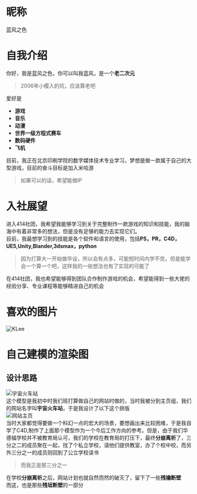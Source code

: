 # 昵称
蓝风之色
# 自我介绍
你好，我是蓝风之色，你可以叫我蓝风，是一个**老二次元**  
>2006年小樱入的坑，应该算老吧

爱好是  
- **游戏**
- **音乐**
- **动漫**
- **世界一级方程式赛车**
- **数码硬件**
- **飞机**

目前，我正在北京印刷学院的数字媒体技术专业学习，梦想是做一款属于自己的大型游戏，目前的奋斗目标是加入米哈游
>如果可以的话，希望能做IP

# 入社展望
进入414社团，我希望我能够学习到关于完整制作一款游戏的知识和技能，我的脑海中有着非常多的想法，但是没有足够的能力去实现它们。  
目前，我最想学习到的技能是各个软件和语言的使用，包括**PS，PR，C4D，UE5,Unity,Blander,3dsmax，python**  
>因为打算大一开始做毕设，所以会有点多，可能短时间内学不完，但是能学会一个算一个吧，这样我的一些想法也有了实现的可能了

在414社团，我也希望能够得到团队合作制作游戏的机会，希望能得到一些大佬的经验分享、专业课程等能够精进自己的机会
# 喜欢的图片
![KLee](https://i0.hdslb.com/bfs/new_dyn/2ba6d1776f9ff2a428ef4ac7c8f8da9026403323.jpg@1052w_!web-dynamic.avif "Klee")
# 自己建模的渲染图  
## 设计思路
![宇宙火车站](http://m.qpic.cn/psc?/V12U5ZxG3uimv3/TmEUgtj9EK6.7V8ajmQrEOqsVCedk3Ztz78d8p96KGjz5sQg4I7meyVsrF.QHiIh8nHhlIlNEzExF*8Xi6tboVC13h2RaPOf7e82C0XC5.4!/mnull&bo=gAewBAAKQAYDB10!&rf=photolist&t=5 "宇宙火车站")  
这个模型是我初中时我们班打算做自己的网站时做的，当时我被分到主页组，我们的网站名字叫**宇宙火车站**，于是我设计了以下这个排版  
![网站主页](http://m.qpic.cn/psc?/V12U5ZxG3uimv3/TmEUgtj9EK6.7V8ajmQrEKv8wi2xju5WLrSVum59vWKvKAsp*F2AZGc8PampK4kwIGddwzxAqnR7FrFSN5wREiJh.3WKOb4pJRYqa7UA8EA!/mnull&bo=gAc4BIAHOAQDByI!&rf=photolist&t=5 "网站主页")  
当时大家都觉得要做一个科幻一点的宏大的场景，要想画出来比较困难，于是我自学了C4D,制作了上面那个模型作为一个今后工作方向的参考。但是，由于我们华德福学校并不被教育局认可，我们的学校在教育局的打压下，最终**分崩离析**了，三分之二的成员聚在一起，找了个私立学校，请他们提供教室，办了个校中校，而另外三分之一的成员则回到了公立学校读书  
>而我正是那三分之一

在学校**分崩离析**之后，网站计划也就自然而然的破灭了，留下了一些**残檐断壁**  
而这，也是那些**残垣断壁**的一部分

